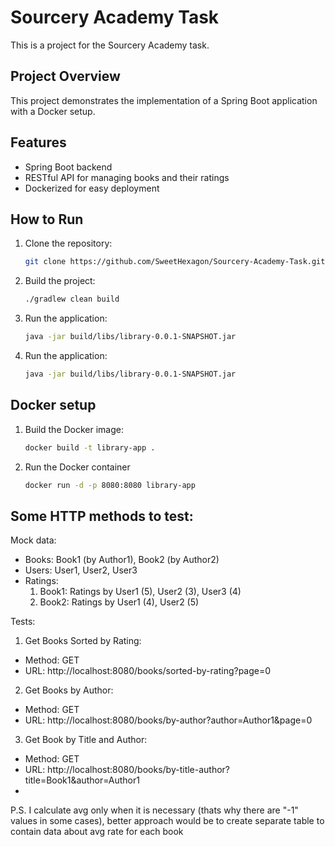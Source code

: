 # Sourcery Academy Task

This is a project for the Sourcery Academy task.

## Project Overview

This project demonstrates the implementation of a Spring Boot application with a Docker setup.

## Features

- Spring Boot backend
- RESTful API for managing books and their ratings
- Dockerized for easy deployment

## How to Run

1. Clone the repository:
   ```bash
   git clone https://github.com/SweetHexagon/Sourcery-Academy-Task.git
   ```
   
2. Build the project:
   ```bash
   ./gradlew clean build
   ```
3. Run the application:
   ```bash
   java -jar build/libs/library-0.0.1-SNAPSHOT.jar
    ```
4. Run the application:
   ```bash
   java -jar build/libs/library-0.0.1-SNAPSHOT.jar
   ```

## Docker setup
1. Build the Docker image:
   ```bash
   docker build -t library-app .
   ```

2. Run the Docker container
   ```bash
   docker run -d -p 8080:8080 library-app
   ```
## Some HTTP methods to test: 
Mock data:
* Books: Book1 (by Author1), Book2 (by Author2)
* Users: User1, User2, User3
* Ratings:
  1. Book1: Ratings by User1 (5), User2 (3), User3 (4)
  2. Book2: Ratings by User1 (4), User2 (5)
  
Tests:
1. Get Books Sorted by Rating:
* Method: GET
* URL: http://localhost:8080/books/sorted-by-rating?page=0

2. Get Books by Author:
* Method: GET
* URL: http://localhost:8080/books/by-author?author=Author1&page=0

3. Get Book by Title and Author:
* Method: GET
* URL: http://localhost:8080/books/by-title-author?title=Book1&author=Author1
* 
P.S. I calculate avg only when it is necessary (thats why there are "-1" values in some cases), better approach would be to create separate table to contain data about avg rate for each book



  
